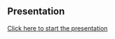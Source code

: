 ## Presentation
[Click here to start the presentation](https://kasperbilde.github.io/openfoam-workshop/)

